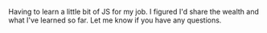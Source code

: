 Having to learn a little bit of JS for my job. I figured I'd share the wealth and what I've learned so far. Let me know if you have any questions.
